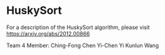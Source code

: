 # HuskySort

For a description of the HuskySort algorithm, please visit https://arxiv.org/abs/2012.00866

Team 4
Member:
Ching-Fong Chen
Yi-Chen Yi
Kunlun Wang
